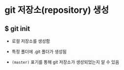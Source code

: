 # git 저장소(repository) 생성

## $ git init

- 로컬 저장소를 생성함

- 특정 폴더에 .git 폴더가 생성됨
- `(master)` 표기를 통해 git 저장소가 생성되었는지 알 수 있음
